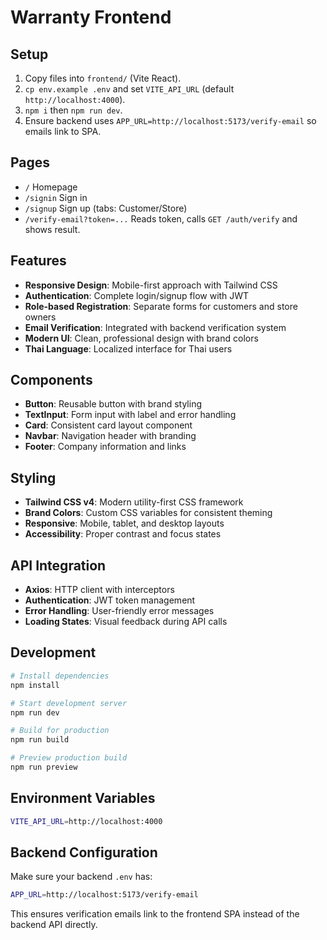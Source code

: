 # Warranty Frontend

## Setup
1. Copy files into `frontend/` (Vite React).
2. `cp env.example .env` and set `VITE_API_URL` (default `http://localhost:4000`).
3. `npm i` then `npm run dev`.
4. Ensure backend uses `APP_URL=http://localhost:5173/verify-email` so emails link to SPA.

## Pages
- `/` Homepage
- `/signin` Sign in
- `/signup` Sign up (tabs: Customer/Store)
- `/verify-email?token=...` Reads token, calls `GET /auth/verify` and shows result.

## Features
- **Responsive Design**: Mobile-first approach with Tailwind CSS
- **Authentication**: Complete login/signup flow with JWT
- **Role-based Registration**: Separate forms for customers and store owners
- **Email Verification**: Integrated with backend verification system
- **Modern UI**: Clean, professional design with brand colors
- **Thai Language**: Localized interface for Thai users

## Components
- **Button**: Reusable button with brand styling
- **TextInput**: Form input with label and error handling
- **Card**: Consistent card layout component
- **Navbar**: Navigation header with branding
- **Footer**: Company information and links

## Styling
- **Tailwind CSS v4**: Modern utility-first CSS framework
- **Brand Colors**: Custom CSS variables for consistent theming
- **Responsive**: Mobile, tablet, and desktop layouts
- **Accessibility**: Proper contrast and focus states

## API Integration
- **Axios**: HTTP client with interceptors
- **Authentication**: JWT token management
- **Error Handling**: User-friendly error messages
- **Loading States**: Visual feedback during API calls

## Development
```bash
# Install dependencies
npm install

# Start development server
npm run dev

# Build for production
npm run build

# Preview production build
npm run preview
```

## Environment Variables
```bash
VITE_API_URL=http://localhost:4000
```

## Backend Configuration
Make sure your backend `.env` has:
```bash
APP_URL=http://localhost:5173/verify-email
```

This ensures verification emails link to the frontend SPA instead of the backend API directly.
